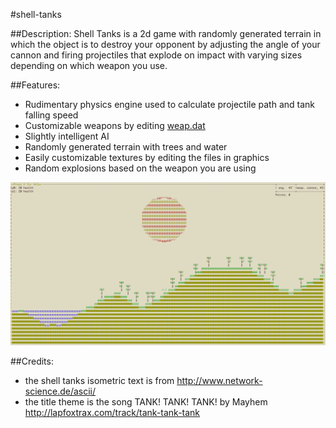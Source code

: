 #shell-tanks

##Description:
Shell Tanks is a 2d game with randomly generated terrain in which the object is to destroy your opponent by adjusting  the angle of your cannon and firing projectiles that explode on impact with varying sizes depending on which weapon you use.

##Features:
* Rudimentary physics engine used to calculate projectile path and tank falling speed
* Customizable weapons by editing [weap.dat](https://github.com/annacrombie/shell-tanks/wiki/weap.dat)
* Slightly intelligent AI
* Randomly generated terrain with trees and water
* Easily customizable textures by editing the files in graphics
* Random explosions based on the weapon you are using

![Random Terrain Example](/img/terrain.png?raw=true "Random Terrain Example")

##Credits:
* the shell tanks isometric text is from http://www.network-science.de/ascii/
* the title theme is the song TANK! TANK! TANK! by Mayhem http://lapfoxtrax.com/track/tank-tank-tank
